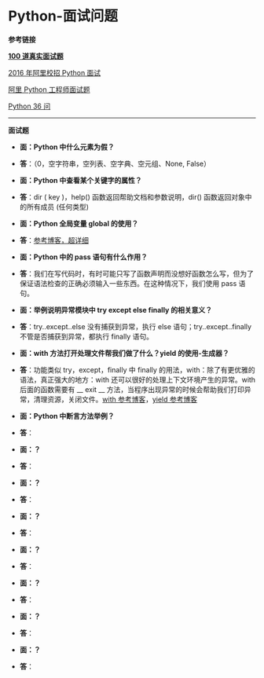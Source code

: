 # Python-面试问题

**参考链接**

[**100 道真实面试题**](https://blog.csdn.net/weixin_41666747/article/details/79942847)

[2016 年阿里校招 Python 面试](https://www.cnblogs.com/acvc/p/4714848.html)

[阿里 Python 工程师面试题](http://developer.51cto.com/art/201801/564790.htm)

[Python 36 问](https://baijiahao.baidu.com/s?id=1607651363840614527&wfr=spider&for=pc)

****

**面试题**

* **面：Python 中什么元素为假？**
* **答**：（0，空字符串，空列表、空字典、空元组、None, False）

* **面：Python 中查看某个关键字的属性？**
* **答**：dir ( key )，help() 函数返回帮助文档和参数说明，dir() 函数返回对象中的所有成员 (任何类型)

* **面：Python 全局变量 global 的使用？**
* **答**：[参考博客，超详细](https://blog.csdn.net/qw_sunny/article/details/80972357)

* **面：Python 中的 pass 语句有什么作用？**
* **答**：我们在写代码时，有时可能只写了函数声明而没想好函数怎么写，但为了保证语法检查的正确必须输入一些东西。在这种情况下，我们使用 pass 语句。

* **面：举例说明异常模块中 try except else finally 的相关意义？**
* **答**：try..except..else 没有捕获到异常，执行 else 语句；try..except..finally 不管是否捕获到异常，都执行 finally 语句。

* **面：with 方法打开处理文件帮我们做了什么？yield 的使用-生成器？**
* **答**：功能类似 try，except，finally 中 finally 的用法，with：除了有更优雅的语法，真正强大的地方：with 还可以很好的处理上下文环境产生的异常。with 后面的函数需要有 __ exit __ 方法，当程序出现异常的时候会帮助我们打印异常，清理资源，关闭文件。[with 参考博客](https://www.cnblogs.com/DswCnblog/p/6126588.html)，[yield 参考博客](https://blog.csdn.net/mieleizhi0522/article/details/82142856)

* **面：Python 中断言方法举例？**
* **答**：

* **面：？**
* **答**：

* **面：？**
* **答**：

* **面：？**
* **答**：

* **面：？**
* **答**：

* **面：？**
* **答**：

* **面：？**
* **答**：

* **面：？**
* **答**：